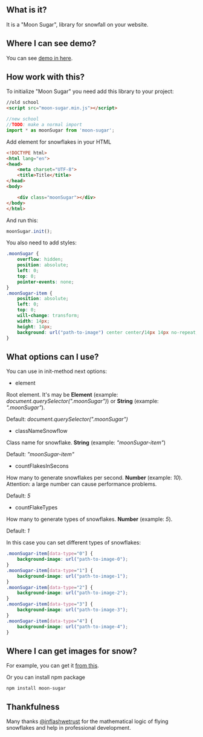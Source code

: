 ## What is it?
It is a "Moon Sugar", library for snowfall on your website.

## Where I can see demo?

You can see [demo in here](https://hawkeyepierce89.github.io/Moon-Sugar/).

## How work with this?
To initialize "Moon Sugar" you need add this library to your project:
````html
//old school
<script src="moon-sugar.min.js"></script>
`````

````javascript
//new school
//TODO: make a normal import
import * as moonSugar from 'moon-sugar';
`````

Add element for snowflakes in your HTML

````html
<!DOCTYPE html>
<html lang="en">
<head>
    <meta charset="UTF-8">
    <title>Title</title>
</head>
<body>

    <div class="moonSugar"></div>
</body>
</html>
`````

And run this:

````javascript
moonSugar.init();
`````

You also need to add styles:

````CSS
.moonSugar {
    overflow: hidden;
    position: absolute;
    left: 0;
    top: 0;
    pointer-events: none;
}
.moonSugar-item {
    position: absolute;
    left: 0;
    top: 0;
    will-change: transform;
    width: 14px;
    height: 14px;
    background: url("path-to-image") center center/14px 14px no-repeat;
}
`````

## What options can I use?

You can use in init-method next options:

- element

Root element. It's may be **Element** (example: _document.querySelector(".moonSugar")_) or **String** (example: _".moonSugar"_).

Default: _document.querySelector(".moonSugar")_

- classNameSnowflow

Class name for snowflake. **String** (example: _"moonSugar-item"_)

Default: _"moonSugar-item"_

- countFlakesInSecons

How many to generate snowflakes per second. **Number** (example: _10_). Attention: a large number can cause performance problems.

Default: _5_

- countFlakeTypes

How many to generate types of snowflakes. **Number** (example: _5_).

Default: _1_

In this case you can set different types of snowflakes:

````CSS
.moonSugar-item[data-type="0"] {
    background-image: url("path-to-image-0");
}
.moonSugar-item[data-type="1"] {
    background-image: url("path-to-image-1");
}
.moonSugar-item[data-type="2"] {
    background-image: url("path-to-image-2");
}
.moonSugar-item[data-type="3"] {
    background-image: url("path-to-image-3");
}
.moonSugar-item[data-type="4"] {
    background-image: url("path-to-image-4");
}
`````

## Where I can get images for snow?

For example, you can get it [from this](https://www.flaticon.com/packs/snowflakes).

Or you can install npm package

`````
npm install moon-sugar
`````

## Thankfulness

Many thanks [@inflashwetrust](https://twitter.com/inflashwetrust) for the mathematical logic of flying snowflakes and help in professional development.